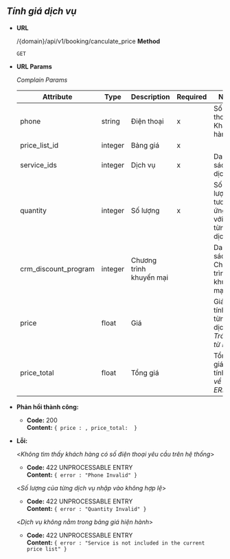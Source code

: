 ***Tính giá dịch vụ***
----
* **URL**

    /{domain}/api/v1/booking/canculate_price
 **Method**

    `GET`
* **URL Params**
  
  *Complain Params*
  
  | Attribute| Type  | Description  |  Required | Note |
  |---|---|---|---|---|
  | phone| string  | Điện thoại | x  | Số điện thoại Khách hàng |
  | price_list_id| integer  | Bảng giá | x  | |
  | service_ids | integer  | Dịch vụ | x  | Danh sách dịch vụ |
  | quantity | integer  | Số lượng | x  | Số lượng tương ứng đối với từng dịch vụ |
  | crm_discount_program| integer  | Chương trình khuyến mại |  | Danh sách Chương trình khuyến mại |
  | price| float  | Giá |  | Giá tạm tính từng dịch vụ _Trả về từ ERP_|
  | price_total| float  | Tổng giá |  | Tổng giá tạm tính _Trả về từ ERP_|

* **Phản hồi thành công:**

  * **Code:** 200 <br />
    **Content:** `{ price : ,
    price_total: 
    }`
 
* **Lỗi:**
    
  <_Không tìm thấy khách hàng có số điện thoại yêu cầu trên hệ thống_>

  * **Code:** 422 UNPROCESSABLE ENTRY <br />
    **Content:** `{ error : "Phone Invalid" }`
  
  <_Số lượng của từng dịch vụ nhập vào không hợp lệ_>

  * **Code:** 422 UNPROCESSABLE ENTRY <br />
    **Content:** `{ error : "Quantity Invalid" }`

  <_Dịch vụ không nằm trong bảng giá hiện hành_>

  * **Code:** 422 UNPROCESSABLE ENTRY <br />
    **Content:** `{ error : "Service is not included in the current price list" }`

